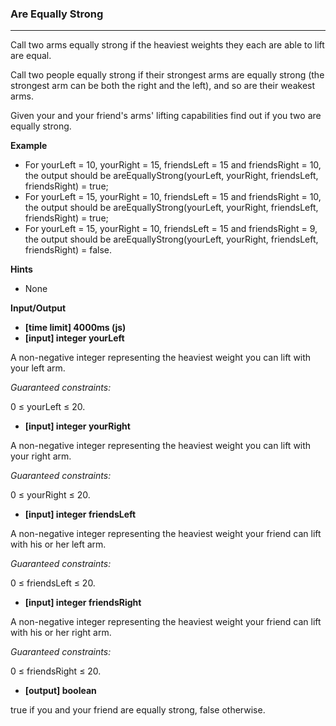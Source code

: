 ### Are Equally Strong

---

Call two arms equally strong if the heaviest weights they each are able to lift are equal.

Call two people equally strong if their strongest arms are equally strong (the strongest arm can be both the right and the left), and so are their weakest arms.

Given your and your friend's arms' lifting capabilities find out if you two are equally strong.

**Example**

- For yourLeft = 10, yourRight = 15, friendsLeft = 15 and friendsRight = 10, the output should be
  areEquallyStrong(yourLeft, yourRight, friendsLeft, friendsRight) = true;
- For yourLeft = 15, yourRight = 10, friendsLeft = 15 and friendsRight = 10, the output should be
  areEquallyStrong(yourLeft, yourRight, friendsLeft, friendsRight) = true;
- For yourLeft = 15, yourRight = 10, friendsLeft = 15 and friendsRight = 9, the output should be
  areEquallyStrong(yourLeft, yourRight, friendsLeft, friendsRight) = false.

**Hints**

- None

**Input/Output**

- **[time limit] 4000ms (js)**
- **[input] integer yourLeft**

A non-negative integer representing the heaviest weight you can lift with your left arm.

_Guaranteed constraints:_

0 ≤ yourLeft ≤ 20.

- **[input] integer yourRight**

A non-negative integer representing the heaviest weight you can lift with your right arm.

_Guaranteed constraints:_

0 ≤ yourRight ≤ 20.

- **[input] integer friendsLeft**

A non-negative integer representing the heaviest weight your friend can lift with his or her left arm.

_Guaranteed constraints:_

0 ≤ friendsLeft ≤ 20.

- **[input] integer friendsRight**

A non-negative integer representing the heaviest weight your friend can lift with his or her right arm.

_Guaranteed constraints:_

0 ≤ friendsRight ≤ 20.

- **[output] boolean**

true if you and your friend are equally strong, false otherwise.
